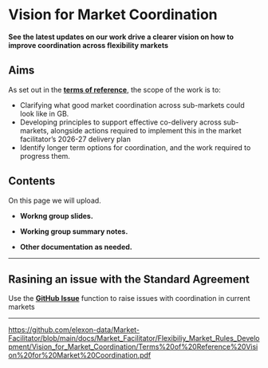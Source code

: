
# Vision for Market Coordination

**See the latest updates on our work drive a clearer vision on how to improve coordination across flexibility markets**

## Aims

As set out in the **[terms of reference](https://github.com/mez-FMDA/Market-Facilitator-FMAR/tree/main/docs/Market_Facilitator/Flexibiliy_Market_Rules_Development/Vision_for_Market_Coordination/Terms_of_Reference_Vision_for_Market_Coordination.pdf)**, the scope of the work is to: 
* Clarifying what good market coordination across sub-markets could look like in GB.
*	Developing principles to support effective co-delivery across sub-markets, alongside actions required to implement this in the market facilitator’s 2026-27 delivery plan
*	Identify longer term options for coordination, and the work required to progress them.


## Contents

On this page we will upload. 

*   **Workng group slides.**

*   **Working group summary notes.** 

*   **Other documentation as needed.** 

---

## Rasining an issue with the Standard Agreement

Use the **[GitHub Issue](https://github.com/mez-FMDA/MF.github.io/issues)** function to raise issues with coordination in current markets

---

https://github.com/elexon-data/Market-Facilitator/blob/main/docs/Market_Facilitator/Flexibiliy_Market_Rules_Development/Vision_for_Market_Coordination/Terms%20of%20Reference%20Vision%20for%20Market%20Coordination.pdf


